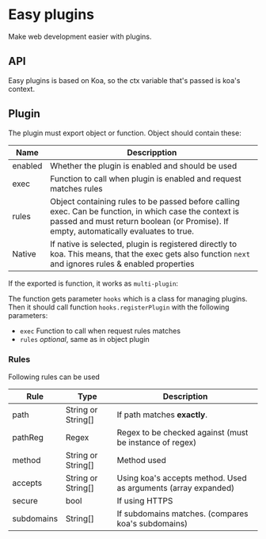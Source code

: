 # Easy plugins

Make web development easier with plugins.

## API

Easy plugins is based on Koa, so the ctx variable that's passed is koa's context.


## Plugin

The plugin must export object or function. Object should contain these:

| Name | Descripption |
| ---- | ---- |
| enabled | Whether the plugin is enabled and should be used |
| exec | Function to call when plugin is enabled and request matches rules |
| rules | Object containing rules to be passed before calling exec. Can be function, in which case the context is passed and must return boolean (or Promise<boolean>). If empty, automatically evaluates to true.|
| Native | If native is selected, plugin is registered directly to koa. This means, that the exec gets also function `next` and ignores rules & enabled properties |

If the exported is function, it works as `multi-plugin`:

The function gets parameter `hooks` which is a class for managing plugins. Then it should call function `hooks.registerPlugin` with the following parameters:


* `exec`  Function to call when request rules matches
* `rules` *optional*, same as in object plugin

### Rules

Following rules can be used

| Rule | Type | Description |
| ---- | ---- | ----------- |
| path | String or String[] | If path matches **exactly**. |
| pathReg | Regex | Regex to be checked against (must be instance of regex) |
| method | String or String[] | Method used |
| accepts | String or String[] | Using koa's accepts method. Used as arguments (array expanded) |
| secure | bool | If using HTTPS |
| subdomains | String[] | If subdomains matches. (compares koa's subdomains) |
